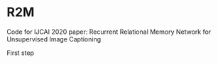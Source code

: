 # R2M
Code for IJCAI 2020 paper: Recurrent Relational Memory Network for Unsupervised Image Captioning

First step